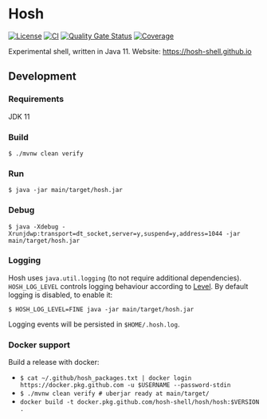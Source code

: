 # Hosh

[![License](https://img.shields.io/badge/License-MIT-blue.svg)](https://opensource.org/licenses/MIT) [![CI](https://github.com/dfa1/hosh/workflows/CI/badge.svg)](https://github.com/dfa1/hosh/actions?query=workflow%3ACI) [![Quality Gate Status](https://sonarcloud.io/api/project_badges/measure?project=dfa1_hosh&metric=alert_status)](https://sonarcloud.io/dashboard?id=dfa1_hosh)
 [![Coverage](https://sonarcloud.io/api/project_badges/measure?project=dfa1_hosh&metric=coverage)](https://sonarcloud.io/dashboard?id=dfa1_hosh)

Experimental shell, written in Java 11.
Website: https://hosh-shell.github.io  

## Development

### Requirements

JDK 11

### Build

`$ ./mvnw clean verify`

### Run

`$ java -jar main/target/hosh.jar`

### Debug

`$ java -Xdebug -Xrunjdwp:transport=dt_socket,server=y,suspend=y,address=1044 -jar main/target/hosh.jar`

### Logging

Hosh uses `java.util.logging` (to not require additional dependencies). `HOSH_LOG_LEVEL` controls
logging behaviour according to [Level](https://docs.oracle.com/en/java/javase/11/docs/api/java.logging/java/util/logging/Level.html). By default logging is disabled, to enable it:

`$ HOSH_LOG_LEVEL=FINE java -jar main/target/hosh.jar`

Logging events will be persisted in `$HOME/.hosh.log`.

### Docker support

Build a release with docker:

- `$ cat ~/.github/hosh_packages.txt | docker login https://docker.pkg.github.com -u $USERNAME --password-stdin`
- `$ ./mvnw clean verify # uberjar ready at main/target/`
- `docker build -t docker.pkg.github.com/hosh-shell/hosh/hosh:$VERSION .`

